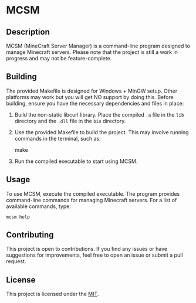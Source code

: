 # MCSM

## Description

MCSM (MineCraft Server Manager) is a command-line program designed to manage Minecraft servers. Please note that the project is still a work in progress and may not be feature-complete.

## Building

The provided Makefile is designed for Windows + MinGW setup. Other platforms may work but you will get NO support by doing this. Before building, ensure you have the necessary dependencies and files in place:

1. Build the non-static libcurl library. Place the compiled `.a` file in the `lib` directory and the `.dll` file in the `bin` directory.

2. Use the provided Makefile to build the project. This may involve running commands in the terminal, such as:

    make

3. Run the compiled executable to start using MCSM.

## Usage

To use MCSM, execute the compiled executable. The program provides command-line commands for managing Minecraft servers. For a list of available commands, type:

    mcsm help

## Contributing

This project is open to contributions. If you find any issues or have suggestions for improvements, feel free to open an issue or submit a pull request.

## License

This project is licensed under the [MIT](LICENSE.md).
